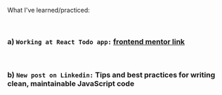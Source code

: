 What I've learned/practiced:

<br/>

### a) `Working at React Todo app:` [frontend mentor link](https://www.frontendmentor.io/challenges/todo-app-Su1_KokOW)

<br/>

### b) `New post on Linkedin:` Tips and best practices for writing clean, maintainable JavaScript code

<br/>


    


